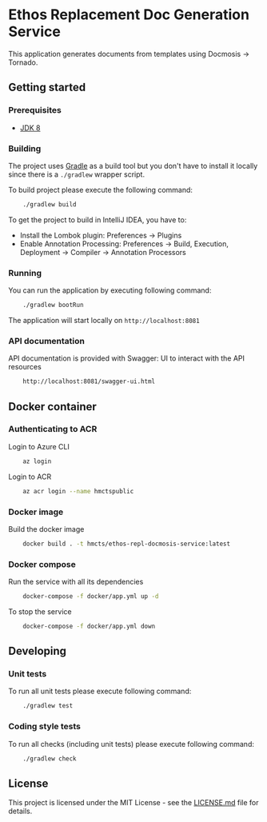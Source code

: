 # Ethos Replacement Doc Generation Service

This application generates documents from templates using Docmosis -> Tornado.

## Getting started

### Prerequisites

- [JDK 8](https://www.oracle.com/java)

### Building

The project uses [Gradle](https://gradle.org) as a build tool but you don't have to install it locally since there is a
`./gradlew` wrapper script.

To build project please execute the following command:

```bash
    ./gradlew build
```

To get the project to build in IntelliJ IDEA, you have to:

 - Install the Lombok plugin: Preferences -> Plugins
 - Enable Annotation Processing: Preferences -> Build, Execution, Deployment -> Compiler -> Annotation Processors

### Running

You can run the application by executing following command:

```bash
    ./gradlew bootRun
```

The application will start locally on `http://localhost:8081`

### API documentation

API documentation is provided with Swagger:
UI to interact with the API resources

```bash
    http://localhost:8081/swagger-ui.html
```

## Docker container

### Authenticating to ACR

Login to Azure CLI

```bash
    az login
```

Login to ACR

```bash
    az acr login --name hmctspublic
```

### Docker image

Build the docker image

```bash
    docker build . -t hmcts/ethos-repl-docmosis-service:latest
```

### Docker compose 

Run the service with all its dependencies

```bash
    docker-compose -f docker/app.yml up -d
```

To stop the service

```bash
    docker-compose -f docker/app.yml down
```


## Developing

### Unit tests

To run all unit tests please execute following command:

```bash
    ./gradlew test
```

### Coding style tests

To run all checks (including unit tests) please execute following command:

```bash
    ./gradlew check
```


## License

This project is licensed under the MIT License - see the [LICENSE.md](LICENSE.md) file for details.